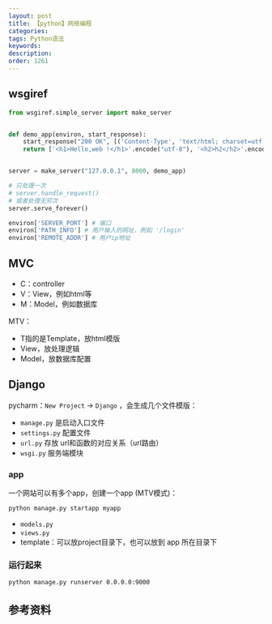 ```yaml
---
layout: post
title: 【python】网络编程
categories:
tags: Python语法
keywords:
description:
order: 1261
---
```



## wsgiref

```python
from wsgiref.simple_server import make_server


def demo_app(environ, start_response):
    start_response("200 OK", [('Content-Type', 'text/html; charset=utf-8')])
    return ['<h1>Hello,web !</h1>'.encode("utf-8"), '<h2>h2</h2>'.encode('utf-8')]


server = make_server("127.0.0.1", 8000, demo_app)

# 只处理一次
# server.handle_request()
# 或者处理无穷次
server.serve_forever()
```


```python
environ['SERVER_PORT'] # 端口
environ['PATH_INFO'] # 用户输入的网址，例如 '/login'
environ['REMOTE_ADDR'] # 用户ip地址
```

## MVC

- C：controller
- V：View，例如html等
- M：Model，例如数据库

MTV：
- T指的是Template，放html模版
- View，放处理逻辑
- Model，放数据库配置


## Django

pycharm：`New Project` -> `Django` ，会生成几个文件模版：
- `manage.py` 是启动入口文件
- `settings.py` 配置文件
- `url.py` 存放 url和函数的对应关系（url路由）
- `wsgi.py` 服务端模块

### app
一个网站可以有多个app，创建一个app (MTV模式)：
```bash
python manage.py startapp myapp
```
- `models.py`
- `views.py`
- template：可以放project目录下，也可以放到 app 所在目录下

### 运行起来

```bash
python manage.py runserver 0.0.0.0:9000
```




## 参考资料

